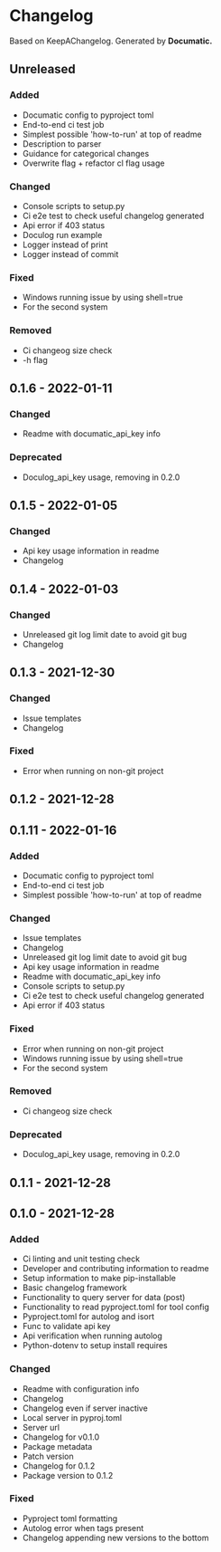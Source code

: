# Changelog

Based on KeepAChangelog.
Generated by **Documatic.**

## Unreleased

### Added

* Documatic config to pyproject toml
* End-to-end ci test job
* Simplest possible 'how-to-run' at top of readme
* Description to parser
* Guidance for categorical changes
* Overwrite flag + refactor cl flag usage

### Changed

* Console scripts to setup.py
* Ci e2e test to check useful changelog generated
* Api error if 403 status
* Doculog run example
* Logger instead of print
* Logger instead of commit

### Fixed

* Windows running issue by using shell=true
* For the second system

### Removed

* Ci changeog size check
* -h flag

## 0.1.6 - 2022-01-11

### Changed

* Readme with documatic_api_key info

### Deprecated

* Doculog_api_key usage, removing in 0.2.0

## 0.1.5 - 2022-01-05

### Changed

* Api key usage information in readme
* Changelog

## 0.1.4 - 2022-01-03

### Changed

* Unreleased git log limit date to avoid git bug
* Changelog

## 0.1.3 - 2021-12-30

### Changed

* Issue templates
* Changelog

### Fixed

* Error when running on non-git project

## 0.1.2 - 2021-12-28

## 0.1.11 - 2022-01-16

### Added

* Documatic config to pyproject toml
* End-to-end ci test job
* Simplest possible 'how-to-run' at top of readme

### Changed

* Issue templates
* Changelog
* Unreleased git log limit date to avoid git bug
* Api key usage information in readme
* Readme with documatic_api_key info
* Console scripts to setup.py
* Ci e2e test to check useful changelog generated
* Api error if 403 status

### Fixed

* Error when running on non-git project
* Windows running issue by using shell=true
* For the second system

### Removed

* Ci changeog size check

### Deprecated

* Doculog_api_key usage, removing in 0.2.0

## 0.1.1 - 2021-12-28

## 0.1.0 - 2021-12-28

### Added

* Ci linting and unit testing check
* Developer and contributing information to readme
* Setup information to make pip-installable
* Basic changelog framework
* Functionality to query server for data (post)
* Functionality to read pyproject.toml for tool config
* Pyproject.toml for autolog and isort
* Func to validate api key
* Api verification when running autolog
* Python-dotenv to setup install requires

### Changed

* Readme with configuration info
* Changelog
* Changelog even if server inactive
* Local server in pyproj.toml
* Server url
* Changelog for v0.1.0
* Package metadata
* Patch version
* Changelog for 0.1.2
* Package version to 0.1.2

### Fixed

* Pyproject toml formatting
* Autolog error when tags present
* Changelog appending new versions to the bottom
